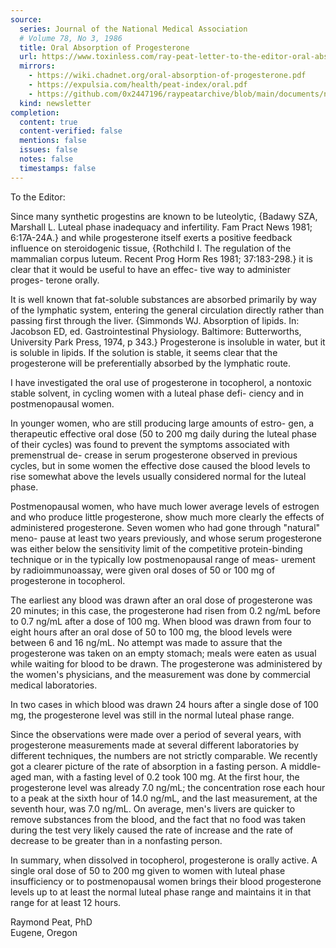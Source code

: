 ```yaml
---
source:
  series: Journal of the National Medical Association
  # Volume 78, No 3, 1986
  title: Oral Absorption of Progesterone
  url: https://www.toxinless.com/ray-peat-letter-to-the-editor-oral-absorption-of-progesterone.pdf
  mirrors:
    - https://wiki.chadnet.org/oral-absorption-of-progesterone.pdf
    - https://expulsia.com/health/peat-index/oral.pdf
    - https://github.com/0x2447196/raypeatarchive/blob/main/documents/newsletters/oral-absorption-of-progesterone.txt
  kind: newsletter
completion:
  content: true
  content-verified: false
  mentions: false
  issues: false
  notes: false
  timestamps: false
---
```

To the Editor:

Since many synthetic progestins are known to be luteolytic, {Badawy SZA, Marshall L. Luteal phase inadequacy and infertility. Fam Pract News 1981; 6:17A-24A.} and while progesterone itself exerts a positive feedback influence on steroidogenic tissue, {Rothchild I. The regulation of the mammalian corpus luteum. Recent Prog Horm Res 1981; 37:183-298.} it is clear that it would be useful to have an effec- tive way to administer proges- terone orally. 

It is well known that fat-soluble substances are absorbed primarily by way of the lymphatic system, entering the general circulation directly rather than passing first through the liver. {Simmonds WJ. Absorption of lipids. In: Jacobson ED, ed. Gastrointestinal Physiology. Baltimore: Butterworths, University Park Press, 1974, p 343.} Progesterone is insoluble in water, but it is soluble in lipids. If the solution is stable, it seems clear that the progesterone will be preferentially absorbed by the lymphatic route. 

I have investigated the oral use of progesterone in tocopherol, a nontoxic stable solvent, in cycling women with a luteal phase defi- ciency and in postmenopausal women. 

In younger women, who are still producing large amounts of estro- gen, a therapeutic effective oral dose (50 to 200 mg daily during the luteal phase of their cycles) was found to prevent the symptoms associated with premenstrual de- crease in serum progesterone observed in previous cycles, but in some women the effective dose caused the blood levels to rise somewhat above the levels usually considered normal for the luteal phase.

Postmenopausal women, who have much lower average levels of estrogen and who produce little progesterone, show much more clearly the effects of administered progesterone. Seven women who had gone through "natural" meno- pause at least two years previously, and whose serum progesterone was either below the sensitivity limit of the competitive protein-binding technique or in the typically low postmenopausal range of meas- urement by radioimmunoassay, were given oral doses of 50 or 100 mg of progesterone in tocopherol.

The earliest any blood was drawn after an oral dose of progesterone was 20 minutes; in this case, the progesterone had risen from 0.2 ng/mL before to 0.7 ng/mL after a dose of 100 mg. When blood was drawn from four to eight hours after an oral dose of 50 to 100 mg, the blood levels were between 6 and 16 ng/mL. No attempt was made to assure that the progesterone was taken on an empty stomach; meals were eaten as usual while waiting for blood to be drawn. The progesterone was administered by the women's physicians, and the measurement was done by commercial medical laboratories.

In two cases in which blood was drawn 24 hours after a single dose of 100 mg, the progesterone level was still in the normal luteal phase range.

Since the observations were made over a period of several years, with progesterone measurements made at several different laboratories by different techniques, the numbers are not strictly comparable. We recently got a clearer picture of the rate of absorption in a fasting person. A middle-aged man, with a fasting level of 0.2 took 100 mg. At the first hour, the progesterone level was already 7.0 ng/mL; the concentration rose each hour to a peak at the sixth hour of 14.0 ng/mL, and the last measurement, at the seventh hour, was 7.0 ng/mL. On average, men's livers are quicker to remove substances from the blood, and the fact that no food was taken during the test very likely caused the rate of increase and the rate of decrease to be greater than in a nonfasting person.

In summary, when dissolved in tocopherol, progesterone is orally active. A single oral dose of 50 to 200 mg given to women with luteal phase insufficiency or to postmenopausal women brings their blood progesterone levels up to at least the normal luteal phase range and maintains it in that range for at least 12 hours.

Raymond Peat, PhD  
Eugene, Oregon
